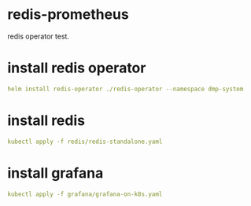 # redis-prometheus
redis operator test.

# install redis operator

```yaml
helm install redis-operator ./redis-operator --namespace dmp-system
```

# install redis

```yaml
kubectl apply -f redis/redis-standalone.yaml
```

# install grafana

```yaml
kubectl apply -f grafana/grafana-on-k8s.yaml
```